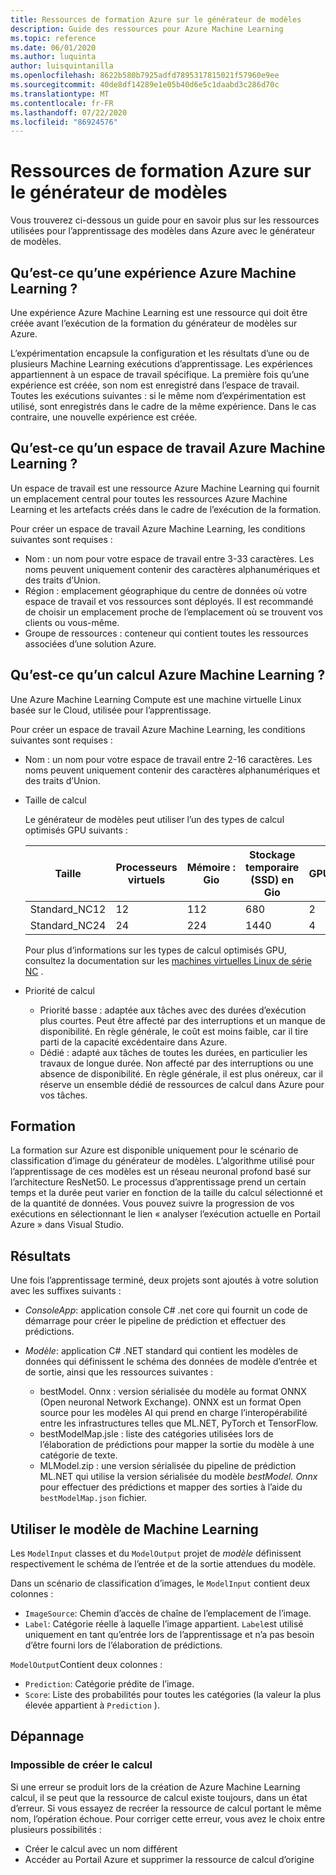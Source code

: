 ```yaml
---
title: Ressources de formation Azure sur le générateur de modèles
description: Guide des ressources pour Azure Machine Learning
ms.topic: reference
ms.date: 06/01/2020
ms.author: luquinta
author: luisquintanilla
ms.openlocfilehash: 8622b580b7925adfd7895317815021f57960e9ee
ms.sourcegitcommit: 40de8df14289e1e05b40d6e5c1daabd3c286d70c
ms.translationtype: MT
ms.contentlocale: fr-FR
ms.lasthandoff: 07/22/2020
ms.locfileid: "86924576"
---
```

# <a name="model-builder-azure-training-resources"></a>Ressources de formation Azure sur le générateur de modèles

Vous trouverez ci-dessous un guide pour en savoir plus sur les ressources utilisées pour l’apprentissage des modèles dans Azure avec le générateur de modèles.

## <a name="what-is-an-azure-machine-learning-experiment"></a>Qu’est-ce qu’une expérience Azure Machine Learning ?

Une expérience Azure Machine Learning est une ressource qui doit être créée avant l’exécution de la formation du générateur de modèles sur Azure.

L’expérimentation encapsule la configuration et les résultats d’une ou de plusieurs Machine Learning exécutions d’apprentissage. Les expériences appartiennent à un espace de travail spécifique. La première fois qu’une expérience est créée, son nom est enregistré dans l’espace de travail. Toutes les exécutions suivantes : si le même nom d’expérimentation est utilisé, sont enregistrés dans le cadre de la même expérience. Dans le cas contraire, une nouvelle expérience est créée.

## <a name="what-is-an-azure-machine-learning-workspace"></a>Qu’est-ce qu’un espace de travail Azure Machine Learning ?

Un espace de travail est une ressource Azure Machine Learning qui fournit un emplacement central pour toutes les ressources Azure Machine Learning et les artefacts créés dans le cadre de l’exécution de la formation.

Pour créer un espace de travail Azure Machine Learning, les conditions suivantes sont requises :

- Nom : un nom pour votre espace de travail entre 3-33 caractères. Les noms peuvent uniquement contenir des caractères alphanumériques et des traits d’Union.
- Région : emplacement géographique du centre de données où votre espace de travail et vos ressources sont déployés. Il est recommandé de choisir un emplacement proche de l’emplacement où se trouvent vos clients ou vous-même.
- Groupe de ressources : conteneur qui contient toutes les ressources associées d’une solution Azure.

## <a name="what-is-an-azure-machine-learning-compute"></a>Qu’est-ce qu’un calcul Azure Machine Learning ?

Une Azure Machine Learning Compute est une machine virtuelle Linux basée sur le Cloud, utilisée pour l’apprentissage.

Pour créer un espace de travail Azure Machine Learning, les conditions suivantes sont requises :

- Nom : un nom pour votre espace de travail entre 2-16 caractères. Les noms peuvent uniquement contenir des caractères alphanumériques et des traits d’Union.
- Taille de calcul

    Le générateur de modèles peut utiliser l’un des types de calcul optimisés GPU suivants :

    | Taille | Processeurs virtuels | Mémoire : Gio | Stockage temporaire (SSD) en Gio | GPU | Mémoire GPU : Gio | Disques de données max. | Nombre max de cartes réseau |
    |---|---|---|---|---|---|---|---|
    | Standard_NC12   | 12 | 112 | 680  | 2 | 24 | 48 | 2 |
    | Standard_NC24   | 24 | 224 | 1440 | 4 | 48 | 64 | 4 |

    Pour plus d’informations sur les types de calcul optimisés GPU, consultez la documentation sur les [machines virtuelles Linux de série NC](https://docs.microsoft.com/azure/virtual-machines/nc-series?toc=/azure/virtual-machines/linux/toc.json&bc=/azure/virtual-machines/linux/breadcrumb/toc.json) .
- Priorité de calcul

  - Priorité basse : adaptée aux tâches avec des durées d’exécution plus courtes. Peut être affecté par des interruptions et un manque de disponibilité. En règle générale, le coût est moins faible, car il tire parti de la capacité excédentaire dans Azure.
  - Dédié : adapté aux tâches de toutes les durées, en particulier les travaux de longue durée. Non affecté par des interruptions ou une absence de disponibilité. En règle générale, il est plus onéreux, car il réserve un ensemble dédié de ressources de calcul dans Azure pour vos tâches.

## <a name="training"></a>Formation

La formation sur Azure est disponible uniquement pour le scénario de classification d’image du générateur de modèles. L’algorithme utilisé pour l’apprentissage de ces modèles est un réseau neuronal profond basé sur l’architecture ResNet50. Le processus d’apprentissage prend un certain temps et la durée peut varier en fonction de la taille du calcul sélectionné et de la quantité de données. Vous pouvez suivre la progression de vos exécutions en sélectionnant le lien « analyser l’exécution actuelle en Portail Azure » dans Visual Studio.

## <a name="results"></a>Résultats

Une fois l’apprentissage terminé, deux projets sont ajoutés à votre solution avec les suffixes suivants :

- *ConsoleApp*: application console C# .net core qui fournit un code de démarrage pour créer le pipeline de prédiction et effectuer des prédictions.
- *Modèle*: application C# .NET standard qui contient les modèles de données qui définissent le schéma des données de modèle d’entrée et de sortie, ainsi que les ressources suivantes :

  - bestModel. Onnx : version sérialisée du modèle au format ONNX (Open neuronal Network Exchange). ONNX est un format Open source pour les modèles AI qui prend en charge l’interopérabilité entre les infrastructures telles que ML.NET, PyTorch et TensorFlow.
  - bestModelMap.jsle : liste des catégories utilisées lors de l’élaboration de prédictions pour mapper la sortie du modèle à une catégorie de texte.
  - MLModel.zip : une version sérialisée du pipeline de prédiction ML.NET qui utilise la version sérialisée du modèle *bestModel. Onnx* pour effectuer des prédictions et mapper des sorties à l’aide du `bestModelMap.json` fichier.

## <a name="use-the-machine-learning-model"></a>Utiliser le modèle de Machine Learning

Les `ModelInput` classes et du `ModelOutput` projet de *modèle* définissent respectivement le schéma de l’entrée et de la sortie attendues du modèle.

Dans un scénario de classification d’images, le `ModelInput` contient deux colonnes :

- `ImageSource`: Chemin d’accès de chaîne de l’emplacement de l’image.
- `Label`: Catégorie réelle à laquelle l’image appartient. `Label`est utilisé uniquement en tant qu’entrée lors de l’apprentissage et n’a pas besoin d’être fourni lors de l’élaboration de prédictions.

`ModelOutput`Contient deux colonnes :

- `Prediction`: Catégorie prédite de l’image.
- `Score`: Liste des probabilités pour toutes les catégories (la valeur la plus élevée appartient à `Prediction` ).

## <a name="troubleshooting"></a>Dépannage

### <a name="cannot-create-compute"></a>Impossible de créer le calcul

Si une erreur se produit lors de la création de Azure Machine Learning calcul, il se peut que la ressource de calcul existe toujours, dans un état d’erreur. Si vous essayez de recréer la ressource de calcul portant le même nom, l’opération échoue. Pour corriger cette erreur, vous avez le choix entre plusieurs possibilités :

- Créer le calcul avec un nom différent
- Accéder au Portail Azure et supprimer la ressource de calcul d’origine
